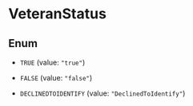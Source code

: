 

# VeteranStatus

## Enum


* `TRUE` (value: `"true"`)

* `FALSE` (value: `"false"`)

* `DECLINEDTOIDENTIFY` (value: `"DeclinedToIdentify"`)



